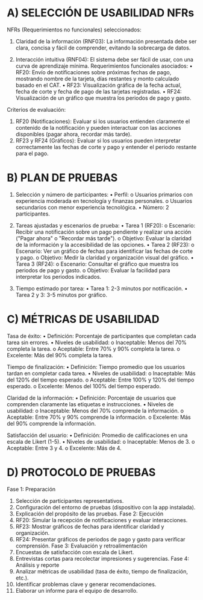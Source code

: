 # A) SELECCIÓN DE USABILIDAD NFRs

NFRs (Requerimientos no funcionales) seleccionados:

1.	Claridad de la información (RNF03): La información presentada debe ser clara, concisa y fácil de comprender, evitando la sobrecarga de datos.

2.	Interacción intuitiva (RNF04): El sistema debe ser fácil de usar, con una curva de aprendizaje mínima.
Requerimientos funcionales asociados:
•	RF20: Envío de notificaciones sobre próximas fechas de pago, mostrando nombre de la tarjeta, días restantes y monto calculado basado en el CAT.
•	RF23: Visualización gráfica de la fecha actual, fecha de corte y fecha de pago de las tarjetas registradas.
•	RF24: Visualización de un gráfico que muestra los periodos de pago y gasto.

Criterios de evaluación:
1.	RF20 (Notificaciones): Evaluar si los usuarios entienden claramente el contenido de la notificación y pueden interactuar con las acciones disponibles (pagar ahora, recordar más tarde).
2.	RF23 y RF24 (Gráficos): Evaluar si los usuarios pueden interpretar correctamente las fechas de corte y pago y entender el periodo restante para el pago.

# B) PLAN DE PRUEBAS

1. Selección y número de participantes:
•	Perfil:
o	Usuarios primarios con experiencia moderada en tecnología y finanzas personales.
o	Usuarios secundarios con menor experiencia tecnológica.
•	Número: 2 participantes.

2. Tareas ajustadas y escenarios de prueba:
•	Tarea 1 (RF20):
o	Escenario: Recibir una notificación sobre un pago pendiente y realizar una acción ("Pagar ahora" o "Recordar más tarde").
o	Objetivo: Evaluar la claridad de la información y la accesibilidad de las opciones.
•	Tarea 2 (RF23):
o	Escenario: Ver un gráfico de fechas para identificar las fechas de corte y pago.
o	Objetivo: Medir la claridad y organización visual del gráfico.
•	Tarea 3 (RF24):
o	Escenario: Consultar el gráfico que muestra los periodos de pago y gasto.
o	Objetivo: Evaluar la facilidad para interpretar los periodos indicados.

3. Tiempo estimado por tarea:
•	Tarea 1: 2-3 minutos por notificación.
•	Tarea 2 y 3: 3-5 minutos por gráfico.

# C) MÉTRICAS DE USABILIDAD

Tasa de éxito:
•	Definición: Porcentaje de participantes que completan cada tarea sin errores.
•	Niveles de usabilidad:
o	Inaceptable: Menos del 70% completa la tarea.
o	Aceptable: Entre 70% y 90% completa la tarea.
o	Excelente: Más del 90% completa la tarea.

Tiempo de finalización:
•	Definición: Tiempo promedio que los usuarios tardan en completar cada tarea.
•	Niveles de usabilidad:
o	Inaceptable: Más del 120% del tiempo esperado.
o	Aceptable: Entre 100% y 120% del tiempo esperado.
o	Excelente: Menos del 100% del tiempo esperado.

Claridad de la información:
•	Definición: Porcentaje de usuarios que comprenden claramente las etiquetas e instrucciones.
•	Niveles de usabilidad:
o	Inaceptable: Menos del 70% comprende la información.
o	Aceptable: Entre 70% y 90% comprende la información.
o	Excelente: Más del 90% comprende la información.

Satisfacción del usuario:
•	Definición: Promedio de calificaciones en una escala de Likert (1-5).
•	Niveles de usabilidad:
o	Inaceptable: Menos de 3.
o	Aceptable: Entre 3 y 4.
o	Excelente: Más de 4.


# D) PROTOCOLO DE PRUEBAS

Fase 1: Preparación

1.	Selección de participantes representativos.
2.	Configuración del entorno de pruebas (dispositivo con la app instalada).
3.	Explicación del propósito de las pruebas.
Fase 2: Ejecución
1.	RF20: Simular la recepción de notificaciones y evaluar interacciones.
2.	RF23: Mostrar gráficos de fechas para identificar claridad y organización.
3.	RF24: Presentar gráficos de periodos de pago y gasto para verificar comprensión.
Fase 3: Evaluación y retroalimentación
1.	Encuestas de satisfacción con escala de Likert.
2.	Entrevistas cortas para recolectar impresiones y sugerencias.
Fase 4: Análisis y reporte
1.	Analizar métricas de usabilidad (tasa de éxito, tiempo de finalización, etc.).
2.	Identificar problemas clave y generar recomendaciones.
3.	Elaborar un informe para el equipo de desarrollo.


